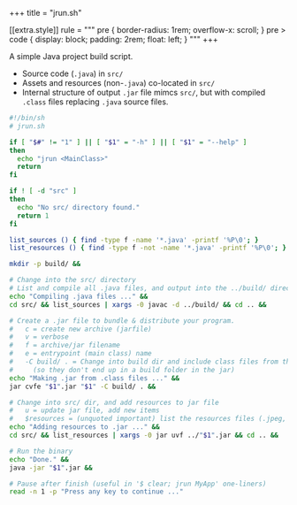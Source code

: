 +++
title = "jrun.sh"

[[extra.style]]
rule = """
  pre {
    border-radius: 1rem;
    overflow-x: scroll;
  }
  pre > code {
    display: block;
    padding: 2rem;
    float: left;
  }
"""
+++

A simple Java project build script.

* Source code (`.java`) in `src/`
* Assets and resources (non-`.java`) co-located in `src/`
* Internal structure of output `.jar` file mimcs `src/`, but with compiled `.class` files replacing `.java` source files.

```sh
#!/bin/sh
# jrun.sh

if [ "$#" != "1" ] || [ "$1" = "-h" ] || [ "$1" = "--help" ]
then
  echo "jrun <MainClass>"
  return
fi

if ! [ -d "src" ]
then
  echo "No src/ directory found."
  return 1
fi

list_sources () { find -type f -name '*.java' -printf '%P\0'; }
list_resources () { find -type f -not -name '*.java' -printf '%P\0'; }

mkdir -p build/ &&

# Change into the src/ directory
# List and compile all .java files, and output into the ../build/ directory.
echo "Compiling .java files ..." &&
cd src/ && list_sources | xargs -0 javac -d ../build/ && cd .. &&

# Create a .jar file to bundle & distribute your program.
#   c = create new archive (jarfile)
#   v = verbose
#   f = archive/jar filename
#   e = entrypoint (main class) name
#   -C build/ . = Change into build dir and include class files from there
#     (so they don't end up in a build folder in the jar)
echo "Making .jar from .class files ..." &&
jar cvfe "$1".jar "$1" -C build/ . &&

# Change into src/ dir, and add resources to jar file
#   u = update jar file, add new items
#   $resources = (unquoted important) list the resources files (.jpeg, .xml, etc) to include
echo "Adding resources to .jar ..." &&
cd src/ && list_resources | xargs -0 jar uvf ../"$1".jar && cd .. &&

# Run the binary
echo "Done." &&
java -jar "$1".jar &&

# Pause after finish (useful in '$ clear; jrun MyApp' one-liners)
read -n 1 -p "Press any key to continue ..."
```
